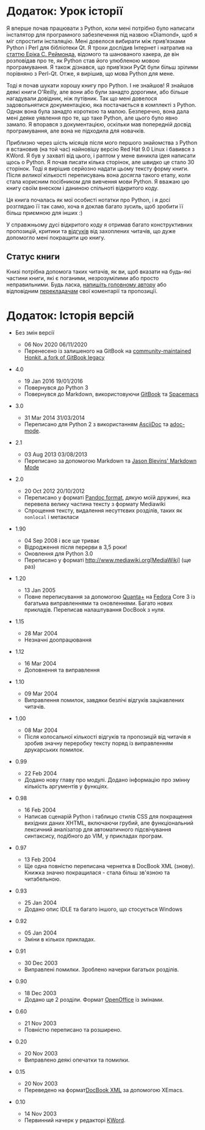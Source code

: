 # Додаток: Урок історії 

  

Я вперше почав працювати з Python, коли мені потрібно було написати інсталятор для програмного забезпечення під назвою «Diamond», щоб я міг спростити інсталяцію. Мені довелося вибирати між прив’язками Python і Perl для бібліотеки Qt. Я трохи дослідив Інтернет і натрапив на [статтю Еріка С. Реймонда](http://www.python.org/about/success/esr/), відомого та шанованого хакера, де він розповідав про те, як Python став його улюбленою мовою програмування. Я також дізнався, що прив’язки PyQt були більш зрілими порівняно з Perl-Qt. Отже, я вирішив, що мова Python для мене.

Тоді я почав шукати хорошу книгу про Python. І не знайшов!  Я знайшов деякі книги O'Reilly, але вони або були занадто дорогими, або більше нагадували довідник, ніж путівник. Так що мені довелося задовольнятися документацією, яка постачається в комплекті з Python. Однак вона була занадто короткою та малою. Безперечно, вона дала мені деяке уявлення про те, що таке Python, але цього було
явно замало. Я впорався з документацією, оскільки мав попередній досвід програмування, але вона не підходила для новачків.

Приблизно через шість місяців після мого першого знайомства з Python я встановив (на той час) найновішу версію Red Hat 9.0 Linux і бавився з KWord. Я був у захваті від цього, і раптом у мене виникла ідея написати щось о Python. Я почав писати кілька сторінок, але швидко це стало 30 сторінок. Тоді я вирішив серйозно
надати цьому тексту форму книги. Після _великої_ кількості переписувань вона досягла такого етапу, коли стала корисним посібником для вивчення мови Python.  Я вважаю цю книгу своїм внеском і даниною спільноті відкритого коду.

Ця книга почалась як мої особисті нотатки про Python, і я досі розглядаю її так само, хоча я доклав багато зусиль, щоб зробити її більш приємною для інших :)

У справжньому дусі відкритого коду я отримав багато конструктивних пропозицій, критики та [відгуків](./README_ukr.md#who-reads-bop) від захоплених читачів, що дуже допомогло мені покращити цю книгу.

## Статус книги

Книзі потрібна допомога таких читачів, як ви, щоб вказати на будь-які частини книги, які є поганими, незрозумілими або просто неправильними. Будь ласка, [напишіть головному автору](https://swaroopch.com/notes/about) або відповідним [перекладачам](./translations_ukr.md#translations) свої коментарії та пропозиції.

# Додаток: Історія версій

- Без змін версії
    - 06 Nov 2020 06/11/2020
    - Перенесено із залишеного на GitBook на [community-maintained Honkit, a fork of GitBook legacy](https://github.com/honkit/honkit)

- 4.0
    - 19 Jan 2016 19/01/2016
    - Повернувся до Python 3
    - Повернувся до Markdown, використовуючи [GitBook](https://www.gitbook.com) та [Spacemacs](http://spacemacs.org)

- 3.0
    - 31 Mar 2014 31/03/2014
    - Переписано для Python 2 з використанням [AsciiDoc](http://asciidoctor.org/docs/what-is-asciidoc/) та [adoc-mode](https://github.com/sensorflo/adoc-mode/wiki).

- 2.1
    - 03 Aug 2013 03/08/2013
    - Переписано за допомогою Markdown та [Jason Blevins' Markdown Mode](http://jblevins.org/projects/markdown-mode/)

- 2.0
    - 20 Oct 2012 20/10/2012
    - Переписано у форматі [Pandoc format](http://johnmacfarlane.net/pandoc/README.html), дякую моїй дружині, яка перевела велику частина тексту з формату Mediawiki
    - Спрощення тексту, видалення несуттєвих розділів, таких як `nonlocal` і метакласи

- 1.90
    - 04 Sep 2008 і все ще триває
    - Відродження після перерви в 3,5 роки!
    - Оновлення для Python 3.0
    - Переписано у форматі http://www.mediawiki.org[MediaWiki] (ще раз)

- 1.20
    - 13 Jan 2005
    - Повне переписування за допомогою  [Quanta+](https://en.wikipedia.org/wiki/Quanta_Plus) на [Fedora](http://fedoraproject.org/) Core 3 із багатьма виправленнями та оновленнями. Багато нових прикладів. Переписав налаштування DocBook з нуля.

- 1.15
    - 28 Mar 2004
    - Незначні доопрацювання

- 1.12
    - 16 Mar 2004
    - Доповнення та виправлення

- 1.10
    - 09 Mar 2004
    - Виправлення помилок, завдяки безлічі відгуків зацікавлених читачів.

- 1.00
    - 08 Mar 2004
    - Після колосальної кількості відгуків та пропозицій від читачів я зробив
    значну переробку тексту поряд із виправленням друкарських помилок.

- 0.99
    - 22 Feb 2004
    - Додано нову главу про модулі. Додано інформацію про змінну кількість аргументів у функціях.

- 0.98
    - 16 Feb 2004
    - Написав сценарій Python і таблицю стилів CSS для покращення вихідних даних XHTML, включаючи грубий, але функціональний лексичний аналізатор для автоматичного підсвічування синтаксису, подібного до VIM, у прикладах програм.

- 0.97
    - 13 Feb 2004
    - Ще одна повністю переписана чернетка в DocBook XML (знову). Книжка значно покращилася - стала більш зв'язною та читабельною.

- 0.93
    - 25 Jan 2004
    - Додано опис IDLE та багато іншого, що стосується Windows

- 0.92
    - 05 Jan 2004
    - Зміни в кількох прикладах.

- 0.91
    - 30 Dec 2003
    - Виправлені помилки. Зроблено начерки багатьох розділів.

- 0.90
    - 18 Dec 2003
    - Додано ще 2 розділи. Формат [OpenOffice](https://en.wikipedia.org/wiki/OpenOffice) із змінами.

- 0.60
    - 21 Nov 2003
    - Повністю переписано та розширено.

- 0.20
    - 20 Nov 2003
    - Виправлено деякі опечатки та помилки.

- 0.15
    - 20 Nov 2003
    - Переведено на формат[DocBook XML](https://en.wikipedia.org/wiki/DocBook) за допомогою XEmacs.

- 0.10
    - 14 Nov 2003
    - Первинний начерк у редакторі [KWord](https://en.wikipedia.org/wiki/Kword).


